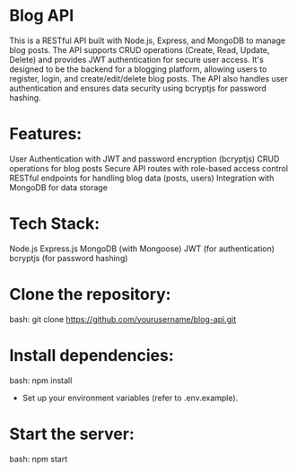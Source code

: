 # Blog API
This is a RESTful API built with Node.js, Express, and MongoDB to manage blog posts. The API supports CRUD operations (Create, Read, Update, Delete) and provides JWT authentication for secure user access. It's designed to be the backend for a blogging platform, allowing users to register, login, and create/edit/delete blog posts. The API also handles user authentication and ensures data security using bcryptjs for password hashing.

# Features:
User Authentication with JWT and password encryption (bcryptjs)
CRUD operations for blog posts
Secure API routes with role-based access control
RESTful endpoints for handling blog data (posts, users)
Integration with MongoDB for data storage

# Tech Stack:
Node.js
Express.js
MongoDB (with Mongoose)
JWT (for authentication)
bcryptjs (for password hashing)

# Clone the repository:
bash: git clone https://github.com/yourusername/blog-api.git

# Install dependencies:

bash: npm install

* Set up your environment variables (refer to .env.example).

# Start the server:

bash: npm start